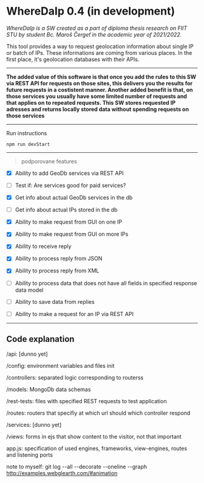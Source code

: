 # WhereDaIp 0.4 (in development) 

*WhereDaIp is a SW created as a part of diploma thesis research on FIIT STU by student Bc. Maroš Čergeť in the academic year of 2021/2022.*

This tool provides a way to request geolocation information about single IP or batch of IPs. These informations are coming from various places. In the first place, it's geolocation databases with their APIs. 

--- 

**The added value of this software is that once you add the rules to this SW via REST API for requests on those sites, this delivers you the results for future requests in a costistent manner. Another added benefit is that, on those services you usually have some limited number of requests and that applies on to repeated requests. This SW stores requested IP adresses and returns locally stored data without spending requests on those services**

--- 

Run instructions

`npm run devStart`

--- 


> podporovane features
- [X] Ability to add GeoDb services via REST API
- [ ] Test if: Are services good for paid services? 
- [X] Get info about actual GeoDb services in the db
- [ ] Get info about actual IPs stored in the db
- [X] Ability to make request from GUI on one IP
- [X] Ability to make request from GUI on more IPs
- [X] Ability to receive reply
- [X] Ability to process reply from JSON
- [X] Ability to process reply from XML
- [ ] Ability to process data that does not have all fields in specified response data model
- [ ] Ability to save data from replies
- [ ] Ability to make a request for an IP via REST API


--- 

## Code explanation

/api: [dunno yet]

/config: environment variables and files init

/controllers: separated logic corresponding to routerss

/models: MongoDb data schemas

/rest-tests: files with specified REST requests to test application

/routes: routers that specifiy at which url should which controller respond

/services: [dunno yet]

/views: forms in ejs that show content to the visitor, not that important

app.js: specification of used engines, frameworks, view-engines, routes and listening ports

note to myself:
git log --all --decorate --oneline --graph
http://examples.webglearth.com/#animation

